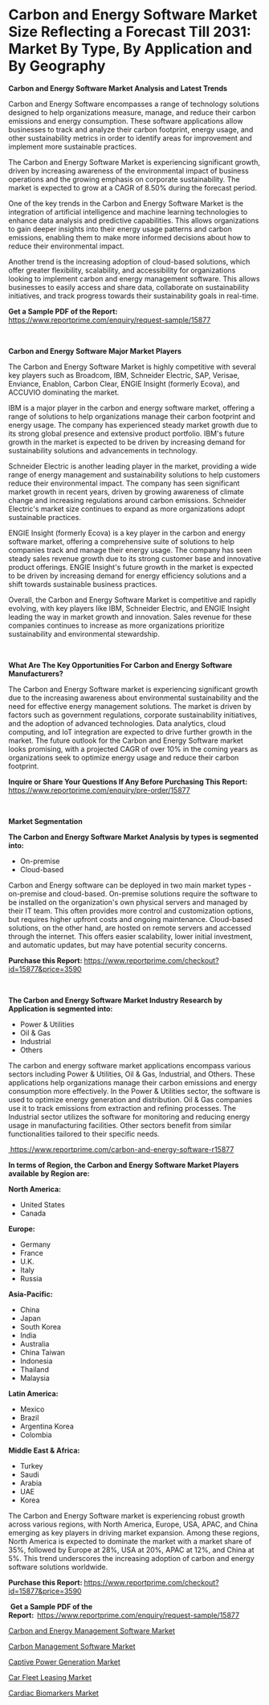 <p><h1>Carbon and Energy Software Market Size Reflecting a Forecast Till 2031: Market By Type, By Application and By Geography</h1></p><p><strong>Carbon and Energy Software Market Analysis and Latest Trends</strong></p>
<p><p>Carbon and Energy Software encompasses a range of technology solutions designed to help organizations measure, manage, and reduce their carbon emissions and energy consumption. These software applications allow businesses to track and analyze their carbon footprint, energy usage, and other sustainability metrics in order to identify areas for improvement and implement more sustainable practices.</p><p>The Carbon and Energy Software Market is experiencing significant growth, driven by increasing awareness of the environmental impact of business operations and the growing emphasis on corporate sustainability. The market is expected to grow at a CAGR of 8.50% during the forecast period.</p><p>One of the key trends in the Carbon and Energy Software Market is the integration of artificial intelligence and machine learning technologies to enhance data analysis and predictive capabilities. This allows organizations to gain deeper insights into their energy usage patterns and carbon emissions, enabling them to make more informed decisions about how to reduce their environmental impact.</p><p>Another trend is the increasing adoption of cloud-based solutions, which offer greater flexibility, scalability, and accessibility for organizations looking to implement carbon and energy management software. This allows businesses to easily access and share data, collaborate on sustainability initiatives, and track progress towards their sustainability goals in real-time.</p></p>
<p><strong>Get a Sample PDF of the Report:&nbsp;</strong> <a href="https://www.reportprime.com/enquiry/request-sample/15877">https://www.reportprime.com/enquiry/request-sample/15877</a></p>
<p>&nbsp;</p>
<p><strong>Carbon and Energy Software Major Market Players</strong></p>
<p><p>The Carbon and Energy Software Market is highly competitive with several key players such as Broadcom, IBM, Schneider Electric, SAP, Verisae, Enviance, Enablon, Carbon Clear, ENGIE Insight (formerly Ecova), and ACCUVIO dominating the market.</p><p>IBM is a major player in the carbon and energy software market, offering a range of solutions to help organizations manage their carbon footprint and energy usage. The company has experienced steady market growth due to its strong global presence and extensive product portfolio. IBM's future growth in the market is expected to be driven by increasing demand for sustainability solutions and advancements in technology.</p><p>Schneider Electric is another leading player in the market, providing a wide range of energy management and sustainability solutions to help customers reduce their environmental impact. The company has seen significant market growth in recent years, driven by growing awareness of climate change and increasing regulations around carbon emissions. Schneider Electric's market size continues to expand as more organizations adopt sustainable practices.</p><p>ENGIE Insight (formerly Ecova) is a key player in the carbon and energy software market, offering a comprehensive suite of solutions to help companies track and manage their energy usage. The company has seen steady sales revenue growth due to its strong customer base and innovative product offerings. ENGIE Insight's future growth in the market is expected to be driven by increasing demand for energy efficiency solutions and a shift towards sustainable business practices.</p><p>Overall, the Carbon and Energy Software Market is competitive and rapidly evolving, with key players like IBM, Schneider Electric, and ENGIE Insight leading the way in market growth and innovation. Sales revenue for these companies continues to increase as more organizations prioritize sustainability and environmental stewardship.</p></p>
<p>&nbsp;</p>
<p><strong>What Are The Key Opportunities For Carbon and Energy Software Manufacturers?</strong></p>
<p><p>The Carbon and Energy Software market is experiencing significant growth due to the increasing awareness about environmental sustainability and the need for effective energy management solutions. The market is driven by factors such as government regulations, corporate sustainability initiatives, and the adoption of advanced technologies. Data analytics, cloud computing, and IoT integration are expected to drive further growth in the market. The future outlook for the Carbon and Energy Software market looks promising, with a projected CAGR of over 10% in the coming years as organizations seek to optimize energy usage and reduce their carbon footprint.</p></p>
<p><strong>Inquire or Share Your Questions If Any Before Purchasing This Report:</strong> <a href="https://www.reportprime.com/enquiry/pre-order/15877">https://www.reportprime.com/enquiry/pre-order/15877</a></p>
<p>&nbsp;</p>
<p><strong>Market Segmentation</strong></p>
<p><strong>The Carbon and Energy Software Market Analysis by types is segmented into:</strong></p>
<p><ul><li>On-premise</li><li>Cloud-based</li></ul></p>
<p><p>Carbon and Energy software can be deployed in two main market types - on-premise and cloud-based. On-premise solutions require the software to be installed on the organization's own physical servers and managed by their IT team. This often provides more control and customization options, but requires higher upfront costs and ongoing maintenance. Cloud-based solutions, on the other hand, are hosted on remote servers and accessed through the internet. This offers easier scalability, lower initial investment, and automatic updates, but may have potential security concerns.</p></p>
<p><strong>Purchase this Report:&nbsp;</strong><a href="https://www.reportprime.com/checkout?id=15877&price=3590">https://www.reportprime.com/checkout?id=15877&price=3590</a></p>
<p>&nbsp;</p>
<p><strong>The Carbon and Energy Software Market Industry Research by Application is segmented into:</strong></p>
<p><ul><li>Power & Utilities</li><li>Oil & Gas</li><li>Industrial</li><li>Others</li></ul></p>
<p><p>The carbon and energy software market applications encompass various sectors including Power & Utilities, Oil & Gas, Industrial, and Others. These applications help organizations manage their carbon emissions and energy consumption more effectively. In the Power & Utilities sector, the software is used to optimize energy generation and distribution. Oil & Gas companies use it to track emissions from extraction and refining processes. The Industrial sector utilizes the software for monitoring and reducing energy usage in manufacturing facilities. Other sectors benefit from similar functionalities tailored to their specific needs.</p></p>
<p><a href="https://www.reportprime.com/carbon-and-energy-software-r15877">&nbsp;https://www.reportprime.com/carbon-and-energy-software-r15877</a></p>
<p><strong>In terms of Region, the Carbon and Energy Software Market Players available by Region are:</strong></p>
<p>
    <p> <strong> North America: </strong>
        <ul>
            <li>United States</li>
            <li>Canada</li>
        </ul>
        </p> 
    <p> <strong> Europe: </strong>
        <ul>
            <li>Germany</li>
            <li>France</li>
            <li>U.K.</li>
            <li>Italy</li>
            <li>Russia</li>
        </ul>
        </p> 
    <p> <strong> Asia-Pacific: </strong>
        <ul>
            <li>China</li>
            <li>Japan</li>
            <li>South Korea</li>
            <li>India</li>
            <li>Australia</li>
            <li>China Taiwan</li>
            <li>Indonesia</li>
            <li>Thailand</li>
            <li>Malaysia</li>
        </ul>
        </p> 
    <p> <strong> Latin America: </strong>
        <ul>
            <li>Mexico</li>
            <li>Brazil</li>
            <li>Argentina Korea</li>
            <li>Colombia</li>
        </ul>
        </p> 
    <p> <strong> Middle East & Africa: </strong>
        <ul>
            <li>Turkey</li>
            <li>Saudi</li>
            <li>Arabia</li>
            <li>UAE</li>
            <li>Korea</li>
        </ul>
    </p>
    </p>
<p><p>The Carbon and Energy Software market is experiencing robust growth across various regions, with North America, Europe, USA, APAC, and China emerging as key players in driving market expansion. Among these regions, North America is expected to dominate the market with a market share of 35%, followed by Europe at 28%, USA at 20%, APAC at 12%, and China at 5%. This trend underscores the increasing adoption of carbon and energy software solutions worldwide.</p></p>
<p><strong>Purchase this Report: </strong><a href="https://www.reportprime.com/checkout?id=15877&price=3590">https://www.reportprime.com/checkout?id=15877&price=3590</a></p>
<p>&nbsp;<strong>Get a Sample PDF of the Report:&nbsp;&nbsp;</strong><a href="https://www.reportprime.com/enquiry/request-sample/15877">https://www.reportprime.com/enquiry/request-sample/15877</a></p>
<p><strong></strong></p>
<p><p><a href="https://github.com/jadenRaynor/Market-Research-Report-List-1/blob/main/carbon-and-energy-management-software-market.md">Carbon and Energy Management Software Market</a></p><p><a href="https://github.com/ranaacryptoaddmin/Market-Research-Report-List-1/blob/main/carbon-management-software-market.md">Carbon Management Software Market</a></p><p><a href="https://github.com/sydneyHley85/Market-Research-Report-List-1/blob/main/captive-power-generation-market.md">Captive Power Generation Market</a></p><p><a href="https://github.com/JordyBecker/Market-Research-Report-List-1/blob/main/car-fleet-leasing-market.md">Car Fleet Leasing Market</a></p><p><a href="https://github.com/RoccoManning/Market-Research-Report-List-6/blob/main/cardiac-biomarkers-market.md">Cardiac Biomarkers Market</a></p></p>